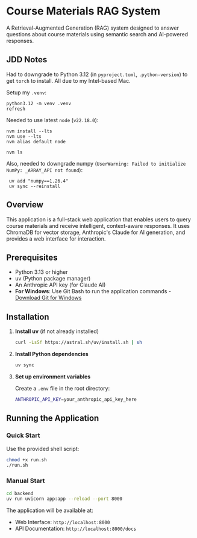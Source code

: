 # Course Materials RAG System

A Retrieval-Augmented Generation (RAG) system designed to answer questions about course materials using semantic search and AI-powered responses.

## JDD Notes

Had to downgrade to Python 3.12 (in `pyproject.toml`, `.python-version`) to get `torch` to install.  All
due to my Intel-based Mac.

Setup my `.venv`:

```shell
python3.12 -m venv .venv
refresh
```

Needed to use latest `node` (`v22.18.0`):

```shell
nvm install --lts
nvm use --lts
nvm alias default node

nvm ls
```

Also, needed to downgrade numpy (`UserWarning: Failed to initialize NumPy: _ARRAY_API not found`):

```shell
 uv add "numpy==1.26.4"
 uv sync --reinstall
 ```

## Overview

This application is a full-stack web application that enables users to query course materials and receive intelligent, context-aware responses. It uses ChromaDB for vector storage, Anthropic's Claude for AI generation, and provides a web interface for interaction.


## Prerequisites

- Python 3.13 or higher
- uv (Python package manager)
- An Anthropic API key (for Claude AI)
- **For Windows**: Use Git Bash to run the application commands - [Download Git for Windows](https://git-scm.com/downloads/win)

## Installation

1. **Install uv** (if not already installed)
   ```bash
   curl -LsSf https://astral.sh/uv/install.sh | sh
   ```

2. **Install Python dependencies**
   ```bash
   uv sync
   ```

3. **Set up environment variables**
   
   Create a `.env` file in the root directory:
   ```bash
   ANTHROPIC_API_KEY=your_anthropic_api_key_here
   ```

## Running the Application

### Quick Start

Use the provided shell script:
```bash
chmod +x run.sh
./run.sh
```

### Manual Start

```bash
cd backend
uv run uvicorn app:app --reload --port 8000
```

The application will be available at:
- Web Interface: `http://localhost:8000`
- API Documentation: `http://localhost:8000/docs`

